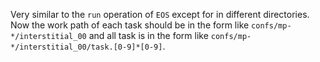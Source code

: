 Very similar to the `run` operation of `EOS` except for in different directories. Now the work path of each task should be in the form like `confs/mp-*/interstitial_00` and all task is in the form like `confs/mp-*/interstitial_00/task.[0-9]*[0-9]`.